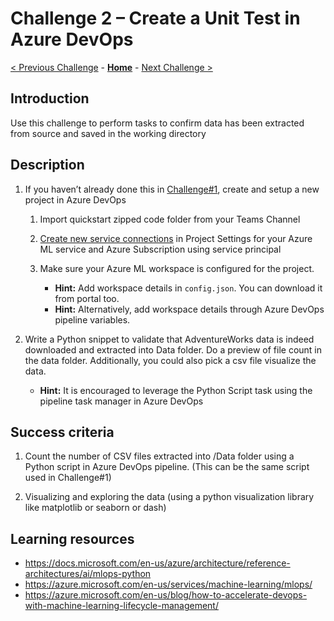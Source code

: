 # Challenge 2 – Create a Unit Test in Azure DevOps

[< Previous Challenge](./01-TimeSeriesForecasting.md) - **[Home](../README.md)** - [Next Challenge >](./03-BuildPipeline.md)

## Introduction

Use this challenge to perform tasks to confirm data has been extracted from
source and saved in the working directory

## Description

1.  If you haven’t already done this in
    [Challenge\#1](01-TimeSeriesForecasting.md), create and setup a new project
    in Azure DevOps

    1.  Import quickstart zipped code folder from your Teams Channel

    2.  [Create new service connections](https://docs.microsoft.com/en-us/azure/devops/pipelines/library/service-endpoints?view=azure-devops&tabs=yaml) in Project Settings for your Azure ML service and Azure Subscription using service
        principal

    3.  Make sure your Azure ML workspace is configured for the project.         
        - **Hint:** Add workspace details in `config.json`. You can download it from portal too.
        - **Hint:** Alternatively, add workspace details through Azure DevOps pipeline variables.

2.  Write a Python snippet to validate that AdventureWorks data is indeed downloaded and extracted into Data folder. Do a preview of file count in the data folder. Additionally, you could also pick a csv file visualize the data.
    - **Hint:** It is encouraged to leverage the Python Script task using the pipeline task manager in Azure DevOps

## Success criteria

1.  Count the number of CSV files extracted into /Data folder using a Python script in Azure DevOps pipeline. (This can be the same script used in Challenge#1)
    
2.  Visualizing and exploring the data (using a python visualization library like matplotlib or seaborn or dash)

## Learning resources

-   <https://docs.microsoft.com/en-us/azure/architecture/reference-architectures/ai/mlops-python>
-   https://azure.microsoft.com/en-us/services/machine-learning/mlops/
-   https://azure.microsoft.com/en-us/blog/how-to-accelerate-devops-with-machine-learning-lifecycle-management/




